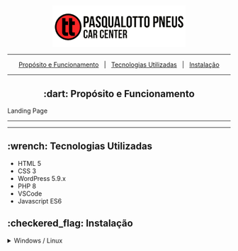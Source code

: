 <div align="center">
    <img style="max-width: 300px;" src="./assets/logo-wide.png">
</div>

<hr>

<p align="center">
    <a href="#-dart-propósito-e-funcionamento">Propósito e Funcionamento</a> &#xa0; | &#xa0; 
    <a href="#-wrench-tecnologias-utilizadas-">Tecnologias Utilizadas</a> &#xa0; | &#xa0; 
    <a href="#-checkered_flag-instalação-">Instalação</a>
</p>

<hr>

<h2 id="proposito" align="center"> :dart: Propósito e Funcionamento</h2>

<p>
    Landing Page
</p>

<hr>

<hr>

<h2> :wrench: Tecnologias Utilizadas </h2>

<ul>
    <li>HTML 5</li>
    <li>CSS 3</li>
    <li>WordPress 5.9.x</li>
    <li>PHP 8</li>
    <li>VSCode</li>
    <li>Javascript ES6</li>
</ul>

<h2> :checkered_flag: Instalação </h2>

<details>
<summary>Windows / Linux</summary>

    1. Download this repo in .zip format.
    2. Put it inside your WordPress Themes folder:
        "wordpressinstalationfolder\wp-content\themes"
    3. Activate your theme in the WP admin menu.
</details>
